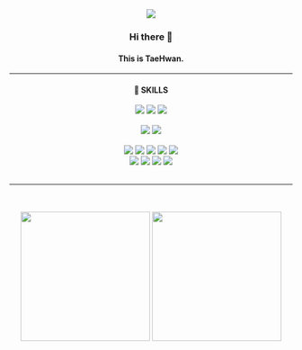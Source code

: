 <div align="center">
  <img src="https://capsule-render.vercel.app/api?type=venom&color=828282&fontColor=eeeeee&height=200&section=header&text=m%20o%20n%20t%20e&desc=taehwan's%20github&fontSize=60&fontAlign=45&fontAlignY=45&descAlign=60&descAlignY=62"/>
  <div>
    <h3>Hi there 👋</h3>
    <h4>This is TaeHwan.</h4>
    <hr style="height:1px"/>
    <h4>🌻 SKILLS</h4>
    <img src="https://img.shields.io/badge/java-FFFFFF?style=for-the-badge&logo=java&logoColor=black">
    <img src="https://img.shields.io/badge/javascript-FFFFFF?style=for-the-badge&logo=javascript&logoColor=black">
    <img src="https://img.shields.io/badge/python-FFFFFF?style=for-the-badge&logo=python&logoColor=black">
    <br/>
    <br/>
    <img src="https://img.shields.io/badge/mysql-FFFFFF?style=for-the-badge&logo=mysql&logoColor=black">
    <img src="https://img.shields.io/badge/springboot-FFFFFF?style=for-the-badge&logo=springboot&logoColor=black">
    <br/>
    <br/>
    <img src="https://img.shields.io/badge/html5-FFFFFF?style=for-the-badge&logo=html5&logoColor=black">
    <img src="https://img.shields.io/badge/css3-FFFFFF?style=for-the-badge&logo=css3&logoColor=black">
    <img src="https://img.shields.io/badge/react-FFFFFF?style=for-the-badge&logo=react&logoColor=black">
    <img src="https://img.shields.io/badge/redux-FFFFFF?style=for-the-badge&logo=redux&logoColor=black">
    <img src="https://img.shields.io/badge/vue-FFFFFF?style=for-the-badge&logo=vue.js&logoColor=black">
    <br/>
    <img src="https://img.shields.io/badge/mongodb-FFFFFF?style=for-the-badge&logo=mongodb&logoColor=black">
    <img src="https://img.shields.io/badge/node.js-FFFFFF?style=for-the-badge&logo=node.js&logoColor=black">
    <img src="https://img.shields.io/badge/express-FFFFFF?style=for-the-badge&logo=express&logoColor=black">
    <img src="https://img.shields.io/badge/fastapi-FFFFFF?style=for-the-badge&logo=fastapi&logoColor=black">
    <br/>
    <br/>
    <hr style="height:1px"/>

  </div>
</div>

<br/>
<br/>

<div align="center" alignY="center">
  <img height="230" src="https://github-readme-stats.vercel.app/api?username=taehwan01&show_icons=true&theme=swift"/>
  <img height="230" src="https://github-readme-stats.vercel.app/api/top-langs/?username=taehwan01&theme=swift&langs_count=4&hide=jupyter%20notebook,objective-c,makefile,cmake,c%2B%2B"/>
</div>

